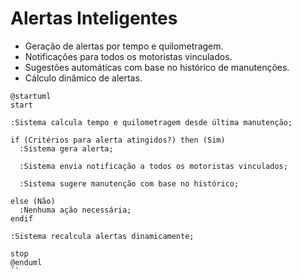 # Alertas Inteligentes

- Geração de alertas por tempo e quilometragem.  
- Notificações para todos os motoristas vinculados.  
- Sugestões automáticas com base no histórico de manutenções.  
- Cálculo dinâmico de alertas.

```puml
@startuml
start

:Sistema calcula tempo e quilometragem desde última manutenção;

if (Critérios para alerta atingidos?) then (Sim)
  :Sistema gera alerta;

  :Sistema envia notificação a todos os motoristas vinculados;

  :Sistema sugere manutenção com base no histórico;

else (Não)
  :Nenhuma ação necessária;
endif

:Sistema recalcula alertas dinamicamente;

stop
@enduml
``
